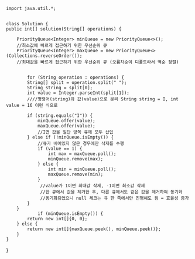     import java.util.*;
    
    
    class Solution {
    public int[] solution(String[] operations) {

        PriorityQueue<Integer> minQueue = new PriorityQueue<>();
        //최소값에 빠르게 접근하기 위한 우선순위 큐
        PriorityQueue<Integer> maxQueue = new PriorityQueue<>(Collections.reverseOrder());
        //최대값을 빠르게 접근하기 위한 우선순위 큐 (오름차순이 디폴트라서 역순 정렬)
        
        
            for (String operation : operations) {
            String[] split = operation.split(" ");
            String string = split[0];
            int value = Integer.parseInt(split[1]);
            ////명령어(string)와 값(value)으로 분리 String string = I, int value = 16 이런 식으로
                    
            if (string.equals("I")) {
                minQueue.offer(value);
                maxQueue.offer(value);
                //I면 값을 일단 양쪽 큐에 모두 삽입
            } else if (!minQueue.isEmpty()) {
                //큐가 비어있지 않은 경우에만 삭제를 수행
                if (value == 1) {
                    int max = maxQueue.poll();
                    minQueue.remove(max);
                } else {
                    int min = minQueue.poll();
                    maxQueue.remove(min);
                }
                 //value가 1이면 최대값 삭제, -1이면 최소값 삭제
                 //한 큐에서 값을 제거한 후, 다른 큐에서도 같은 값을 제거하여 동기화
                 //동기화되었으니 null 체크는 큐 한 쪽에서만 진행해도 됨 = 효율성 증가
            }
        }
                if (minQueue.isEmpty()) {
            return new int[]{0, 0};
        } else {
            return new int[]{maxQueue.peek(), minQueue.peek()};
        }
    }
}